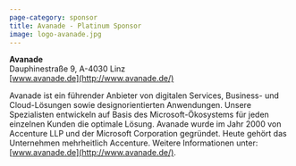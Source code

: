 ```yaml
---
page-category: sponsor
title: Avanade - Platinum Sponsor
image: logo-avanade.jpg
---
```


**Avanade**<br/>
Dauphinestraße 9, A-4030 Linz<br/>
[www.avanade.de](http://www.avanade.de/)

Avanade ist ein führender Anbieter von digitalen Services, Business- und Cloud-Lösungen sowie designorientierten Anwendungen. Unsere Spezialisten entwickeln auf Basis des Microsoft-Ökosystems für jeden einzelnen Kunden die optimale Lösung. Avanade wurde im Jahr 2000 von Accenture LLP und der Microsoft Corporation gegründet. Heute gehört das Unternehmen mehrheitlich Accenture. Weitere Informationen unter: [www.avanade.de](http://www.avanade.de/).

